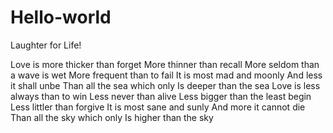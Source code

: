 # Hello-world

Laughter for Life!

Love is more thicker than forget
More thinner than recall
More seldom than a wave is wet
More frequent than to fail
It is most mad and moonly
And less it shall unbe
Than all the sea which only
Is deeper than the sea
Love is less always than to win
Less never than alive
Less bigger than the least begin
Less littler than forgive
It is most sane and sunly
And more it cannot die
Than all the sky which only
Is higher than the sky
